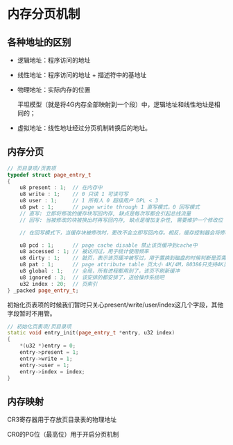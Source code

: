 # 内存分页机制

## 各种地址的区别

- 逻辑地址：程序访问的地址
- 线性地址：程序访问的地址 + 描述符中的基地址
- 物理地址：实际内存的位置

  平坦模型（就是将4G内存全部映射到一个段）中，逻辑地址和线性地址是相同的；

- 虚拟地址：线性地址经过分页机制转换后的地址。

## 内存分页

```c++
// 页目录项/页表项
typedef struct page_entry_t
{
    u8 present : 1;  // 在内存中
    u8 write : 1;    // 0 只读 1 可读可写
    u8 user : 1;     // 1 所有人 0 超级用户 DPL < 3
    u8 pwt : 1;      // page write through 1 直写模式，0 回写模式
    // 直写: 立即将修改的缓存块写回内存, 缺点是每次写都会引起总线流量
    // 回写: 当被修改的块被换出时再写回内存, 缺点是增加复杂性, 需要维护一个修改位

    // 在回写模式下，当缓存块被修改时，更改不会立即写回内存。相反，缓存控制器会将修改过的缓存块标记为“脏”（dirty），并在稍后的某个时间将其写回内存。这个时间点通常是当缓存控制器需要为新的数据腾出空间时，它会选择一个脏块并将其写回内存，然后再使用该块来存储新的数据。

    u8 pcd : 1;      // page cache disable 禁止该页缓冲到cache中
    u8 accessed : 1; // 被访问过，用于统计使用频率
    u8 dirty : 1;    // 脏页，表示该页缓冲被写过，用于置换到磁盘的时候判断是否需要更新磁盘中的内容
    u8 pat : 1;      // page attribute table 页大小 4K/4M，80386只支持4K页
    u8 global : 1;   // 全局，所有进程都用到了，该页不刷新缓冲
    u8 ignored : 3;  // 该安排的都安排了，送给操作系统吧
    u32 index : 20;  // 页索引
} _packed page_entry_t;
```

初始化页表项的时候我们暂时只关心present/write/user/index这几个字段，其他字段暂时不用管。

```c++
// 初始化页表项/页目录项
static void entry_init(page_entry_t *entry, u32 index)
{
    *(u32 *)entry = 0;
    entry->present = 1;
    entry->write = 1;
    entry->user = 1;
    entry->index = index;
}
```

## 内存映射

CR3寄存器用于存放页目录表的物理地址

CR0的PG位（最高位）用于开启分页机制
